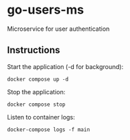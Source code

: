 # go-users-ms

Microservice for user authentication

## Instructions

Start the application (-d for background):

`docker compose up -d`

Stop the application:

`docker compose stop`

Listen to container logs:

`docker-compose logs -f main`
